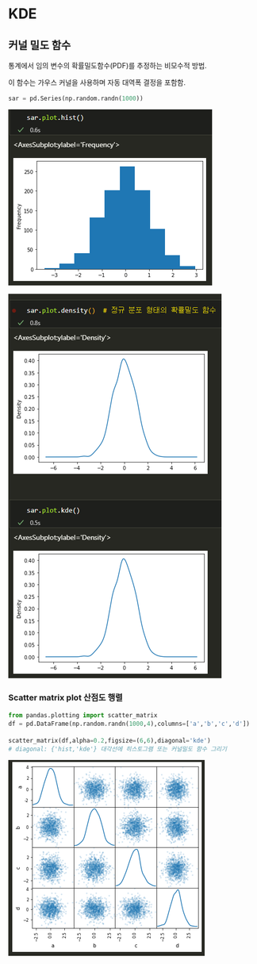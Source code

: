 # KDE

## 커널 밀도 함수

통계에서 임의 변수의 확률밀도함수(PDF)를 추정하는 비모수적 방법.

이 함수는 가우스 커널을 사용하며 자동 대역폭 결정을 포함함.

```python
sar = pd.Series(np.random.randn(1000))
```



![image-20220311094659518](assets/12_kde/image-20220311094659518.png)

![image-20220311094750194](assets/12_kde/image-20220311094750194.png)









### Scatter matrix plot 산점도 행렬



```python
from pandas.plotting import scatter_matrix
df = pd.DataFrame(np.random.randn(1000,4),columns=['a','b','c','d'])

scatter_matrix(df,alpha=0.2,figsize=(6,6),diagonal='kde')
# diagonal: {'hist,'kde'} 대각선에 히스토그램 또는 커널밀도 함수 그리기
```

![image-20220311094424471](assets/12_kde/image-20220311094424471.png)